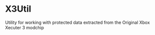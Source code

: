 # X3Util
Utility for working with protected data extracted from the Original Xbox Xecuter 3 modchip
